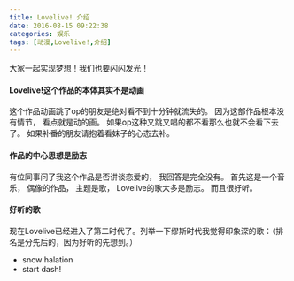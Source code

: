 ```yaml
---
title: Lovelive! 介绍
date: 2016-08-15 09:22:38
categories: 娱乐
tags: [动漫,Lovelive!,介绍]
---
```

大家一起实现梦想！我们也要闪闪发光！
<!--more-->

#### Lovelive!这个作品的本体其实不是动画

这个作品动画跳了op的朋友是绝对看不到十分钟就流失的。 因为这部作品根本没有情节， 看点就是动的画。 如果op这种又跳又唱的都不看那么也就不会看下去了。 如果补番的朋友请抱着看妹子的心态去补。

#### 作品的中心思想是励志

有位同事问了我这个作品是否讲谈恋爱的， 我回答是完全没有。 首先这是一个音乐， 偶像的作品， 主题是歌， Lovelive的歌大多是励志。 而且很好听。

#### 好听的歌
现在Lovelive已经进入了第二时代了。列举一下缪斯时代我觉得印象深的歌：（排名是分先后的，因为好听的先想到。）
+ snow halation
+ start dash!
